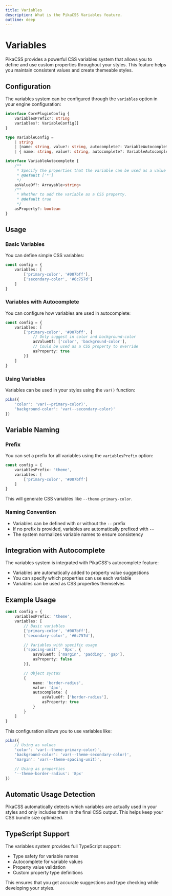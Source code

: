 ```yaml
---
title: Variables
description: What is the PikaCSS Variables feature.
outline: deep
---
```


# Variables

PikaCSS provides a powerful CSS variables system that allows you to define and use custom properties throughout your styles. This feature helps you maintain consistent values and create themeable styles.

## Configuration

The variables system can be configured through the `variables` option in your engine configuration:

```ts
interface CorePluginConfig {
	variablesPrefix?: string
	variables?: VariableConfig[]
}

type VariableConfig =
	| string
	| [name: string, value?: string, autocomplete?: VariableAutocomplete]
	| { name: string, value?: string, autocomplete?: VariableAutocomplete }

interface VariableAutocomplete {
	/**
	 * Specify the properties that the variable can be used as a value of.
	 * @default ['*']
	 */
	asValueOf?: Arrayable<string>
	/**
	 * Whether to add the variable as a CSS property.
	 * @default true
	 */
	asProperty?: boolean
}
```

## Usage

### Basic Variables

You can define simple CSS variables:

```ts
const config = {
	variables: [
		['primary-color', '#007bff'],
		['secondary-color', '#6c757d']
	]
}
```

### Variables with Autocomplete

You can configure how variables are used in autocomplete:

```ts
const config = {
	variables: [
		['primary-color', '#007bff', {
			// Only suggest in color and background-color
			asValueOf: ['color', 'background-color'],
			// Could be used as a CSS property to override
			asProperty: true
		}]
	]
}
```

### Using Variables

Variables can be used in your styles using the `var()` function:

```ts
pika({
	'color': 'var(--primary-color)',
	'background-color': 'var(--secondary-color)'
})
```

## Variable Naming

### Prefix

You can set a prefix for all variables using the `variablesPrefix` option:

```ts
const config = {
	variablesPrefix: 'theme',
	variables: [
		['primary-color', '#007bff']
	]
}
```

This will generate CSS variables like `--theme-primary-color`.

### Naming Convention

- Variables can be defined with or without the `--` prefix
- If no prefix is provided, variables are automatically prefixed with `--`
- The system normalizes variable names to ensure consistency

## Integration with Autocomplete

The variables system is integrated with PikaCSS's autocomplete feature:

- Variables are automatically added to property value suggestions
- You can specify which properties can use each variable
- Variables can be used as CSS properties themselves

## Example Usage

```ts
const config = {
	variablesPrefix: 'theme',
	variables: [
		// Basic variables
		['primary-color', '#007bff'],
		['secondary-color', '#6c757d'],

		// Variables with specific usage
		['spacing-unit', '8px', {
			asValueOf: ['margin', 'padding', 'gap'],
			asProperty: false
		}],

		// Object syntax
		{
			name: 'border-radius',
			value: '4px',
			autocomplete: {
				asValueOf: ['border-radius'],
				asProperty: true
			}
		}
	]
}
```

This configuration allows you to use variables like:

```ts
pika({
	// Using as values
	'color': 'var(--theme-primary-color)',
	'background-color': 'var(--theme-secondary-color)',
	'margin': 'var(--theme-spacing-unit)',

	// Using as properties
	'--theme-border-radius': '8px'
})
```

## Automatic Usage Detection

PikaCSS automatically detects which variables are actually used in your styles and only includes them in the final CSS output. This helps keep your CSS bundle size optimized.

## TypeScript Support

The variables system provides full TypeScript support:

- Type safety for variable names
- Autocomplete for variable values
- Property value validation
- Custom property type definitions

This ensures that you get accurate suggestions and type checking while developing your styles.
